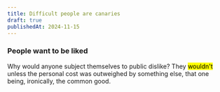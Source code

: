 ```yaml
---
title: Difficult people are canaries
draft: true
publishedAt: 2024-11-15
---
```

### People want to be liked
Why would anyone subject themselves to public dislike?
They <mark class="alt-mark">wouldn't</mark> unless the personal cost was outweighed by something else, that one being, ironically, the common good.
